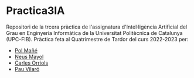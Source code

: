 # Practica3IA
Repositori de la trcera pràctica de l'assignatura d'Intel·ligència Artificial del Grau en Enginyeria Informàtica de la Universitat Politècnica de Catalunya (UPC-FIB).
Pràctica feta al Quatrimestre de Tardor del curs 2022-2023 per:
* [Pol Mañé](https://github.com/polmaneupc)
* [Neus Mayol](https://github.com/nmayol)
* [Carles Orriols](https://github.com/CarlesOrriols)
* [Pau Vilaró](https://github.com/pauvilarolozano)